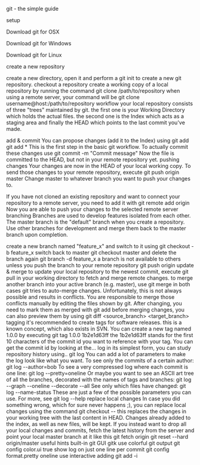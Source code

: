 git - the simple guide


 
setup

Download git for OSX 

Download git for Windows 

Download git for Linux 

create a new repository


create a new directory, open it and perform a 
git init
to create a new git repository. 
checkout a repository
create a working copy of a local repository by running the command
git clone /path/to/repository
when using a remote server, your command will be
git clone username@host:/path/to/repository 
workflow
your local repository consists of three "trees" maintained by git. the first one is your Working Directory which holds the actual files. the second one is the Index which acts as a staging area and finally the HEAD which points to the last commit you've made. 
 
add & commit
You can propose changes (add it to the Index) using
git add <filename>
git add *
This is the first step in the basic git workflow. To actually commit these changes use
git commit -m "Commit message"
Now the file is committed to the HEAD, but not in your remote repository yet. 
pushing changes
Your changes are now in the HEAD of your local working copy. To send those changes to your remote repository, execute 
git push origin master
Change master to whatever branch you want to push your changes to. 

If you have not cloned an existing repository and want to connect your repository to a remote server, you need to add it with
git remote add origin <server>
Now you are able to push your changes to the selected remote server
branching
Branches are used to develop features isolated from each other. The master branch is the "default" branch when you create a repository. Use other branches for development and merge them back to the master branch upon completion. 
 
create a new branch named "feature_x" and switch to it using
git checkout -b feature_x
switch back to master
git checkout master
and delete the branch again
git branch -d feature_x
a branch is not available to others unless you push the branch to your remote repository
git push origin <branch> 
update & merge
to update your local repository to the newest commit, execute 
git pull
in your working directory to fetch and merge remote changes.
to merge another branch into your active branch (e.g. master), use
git merge <branch>
in both cases git tries to auto-merge changes. Unfortunately, this is not always possible and results in conflicts. You are responsible to merge those conflicts manually by editing the files shown by git. After changing, you need to mark them as merged with
git add <filename>
before merging changes, you can also preview them by using
git diff <source_branch> <target_branch> 
tagging
it's recommended to create tags for software releases. this is a known concept, which also exists in SVN. You can create a new tag named 1.0.0 by executing
git tag 1.0.0 1b2e1d63ff
the 1b2e1d63ff stands for the first 10 characters of the commit id you want to reference with your tag. You can get the commit id by looking at the... 
log
in its simplest form, you can study repository history using.. git log
You can add a lot of parameters to make the log look like what you want. To see only the commits of a certain author:
git log --author=bob
To see a very compressed log where each commit is one line:
git log --pretty=oneline
Or maybe you want to see an ASCII art tree of all the branches, decorated with the names of tags and branches: 
git log --graph --oneline --decorate --all
See only which files have changed: 
git log --name-status
These are just a few of the possible parameters you can use. For more, see git log --help
replace local changes
In case you did something wrong, which for sure never happens ;), you can replace local changes using the command
git checkout -- <filename>
this replaces the changes in your working tree with the last content in HEAD. Changes already added to the index, as well as new files, will be kept. 
If you instead want to drop all your local changes and commits, fetch the latest history from the server and point your local master branch at it like this
git fetch origin
git reset --hard origin/master 
useful hints
built-in git GUI
gitk
use colorful git output
git config color.ui true
show log on just one line per commit
git config format.pretty oneline
use interactive adding
git add -i 

